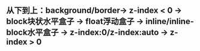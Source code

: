 ## 从下到上：background/border-> z-index < 0 -> block块状水平盒子 -> float浮动盒子 -> inline/inline-block水平盒子 -> z-index:0/z-index:auto -> z-index > 0